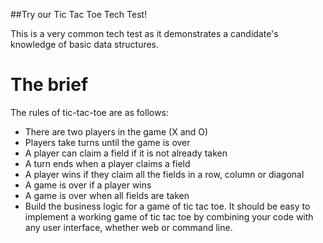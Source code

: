 ##Try our Tic Tac Toe Tech Test!

This is a very common tech test as it demonstrates a candidate's knowledge of basic data structures.

<h1>The brief</h1>

The rules of tic-tac-toe are as follows:

- There are two players in the game (X and O)
- Players take turns until the game is over
- A player can claim a field if it is not already taken
- A turn ends when a player claims a field
- A player wins if they claim all the fields in a row, column or diagonal
- A game is over if a player wins
- A game is over when all fields are taken
- Build the business logic for a game of tic tac toe. It should be easy to implement a working game of tic tac toe by combining your code with any user interface, whether web or command line.
